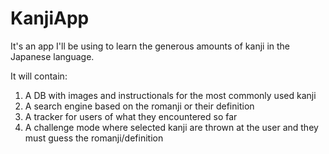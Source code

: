 # KanjiApp

It's an app I'll be using to learn the generous amounts of kanji in the Japanese language.

It will contain:
1) A DB with images and instructionals for the most commonly used kanji
2) A search engine based on the romanji or their definition
3) A tracker for users of what they encountered so far
4) A challenge mode where selected kanji are thrown at the user and they must guess the romanji/definition
